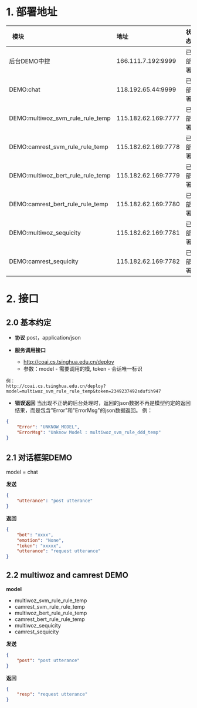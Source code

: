 # 1. 部署地址
|  模块  |  地址  | 状态  | 其他 |
| :--- |  :--- | :--- |  :--- |
| 后台DEMO中控 | 166.111.7.192:9999 | 已部署 | http://coai.cs.tsinghua.edu.cn/deploy |
| DEMO:chat | 118.192.65.44:9999 | 已部署 ||
| DEMO:multiwoz_svm_rule_rule_temp | 115.182.62.169:7777 | 已部署 | |
| DEMO:camrest_svm_rule_rule_temp | 115.182.62.169:7778 | 已部署 | |
| DEMO:multiwoz_bert_rule_rule_temp | 115.182.62.169:7779 | 已部署 | |
| DEMO:camrest_bert_rule_rule_temp | 115.182.62.169:7780 | 已部署 | |
| DEMO:multiwoz_sequicity | 115.182.62.169:7781 | 已部署 | |
| DEMO:camrest_sequicity | 115.182.62.169:7782 | 已部署 | |

# 2. 接口
## 2.0 基本约定
- **协议**
post，application/json

- **服务调用接口**
    - http://coai.cs.tsinghua.edu.cn/deploy
    - 参数：model - 需要调用的模, token - 会话唯一标识
```
例：
http://coai.cs.tsinghua.edu.cn/deploy?model=multiwoz_svm_rule_rule_temp&token=2349237492sdufih947
```
- **错误返回**
当出现不正确的后台处理时，返回的json数据不再是模型约定的返回结果，而是包含"Error"和"ErrorMsg"的json数据返回。
例：
```json
{
	"Error": "UNKNOW_MODEL",
	"ErrorMsg": "Unknow Model : multiwoz_svm_rule_ddd_temp"
}
```

## 2.1 对话框架DEMO
model = chat

**发送**
```json
{
    "utterance": "post utterance"
}
```

**返回**
```json
{
	"bot": "xxxx",
	"emotion": "None",
	"token": "xxxxx",
	"utterance": "request utterance"
}
```

## 2.2 multiwoz and camrest DEMO
**model**
- multiwoz_svm_rule_rule_temp
- camrest_svm_rule_rule_temp
- multiwoz_bert_rule_rule_temp
- camrest_bert_rule_rule_temp
- multiwoz_sequicity
- camrest_sequicity

**发送**
```json
{
    "post": "post utterance"
}
```

**返回**
```json
{
    "resp": "request utterance"
}
```
